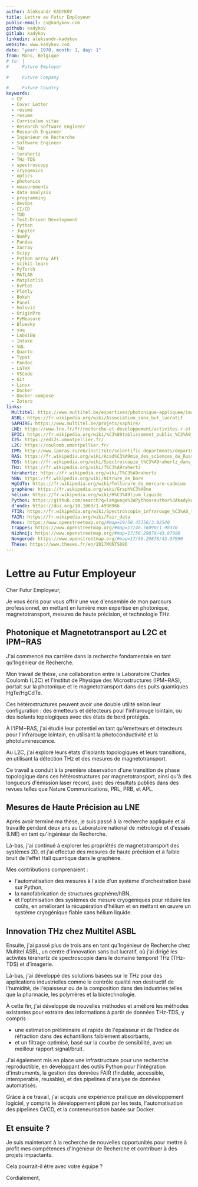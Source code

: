 ```yaml
---
author: Aleksandr KADYKOV
title: Lettre au Futur Employeur
public-email: cv@kadykov.com
github: kadykov
gitlab: kadykov
linkedin: aleksandr-kadykov
website: www.kadykov.com
date: "year: 1970, month: 1, day: 1"
from: Mons, Belgique
# to: |
#     Future Employer

#     Future Company

#     Future Country
keywords:
  - CV
  - Cover Letter
  - résumé
  - resume
  - Curriculum vitae
  - Research Software Engineer
  - Research Engineer
  - Ingénieur de Recherche
  - Software Engineer
  - THz
  - terahertz
  - THz-TDS
  - spectroscopy
  - cryogenics
  - optics
  - photonics
  - measurements
  - data analysis
  - programming
  - DevOps
  - CI/CD
  - TDD
  - Test-Driven Development
  - Python
  - Jupyter
  - NumPy
  - Pandas
  - Xarray
  - Scipy
  - Python array API
  - scikit-learn
  - PyTorch
  - MATLAB
  - Matplotlib
  - hvPlot
  - Plotly
  - Bokeh
  - Panel
  - holoviz
  - OriginPro
  - PyMeasure
  - Bluesky
  - yaq
  - LabVIEW
  - Intake
  - SQL
  - Quarto
  - Typst
  - Pandoc
  - LaTeX
  - VSCode
  - Git
  - Linux
  - Docker
  - Docker-compose
  - Zotero
links:
  Multitel: https://www.multitel.be/expertises/photonique-appliquee/imagerie-spectroscopie-terahertz/
  ASBL: https://fr.wikipedia.org/wiki/Association_sans_but_lucratif
  SAPHIRE: https://www.multitel.be/projets/saphire/
  LNE: https://www.lne.fr/fr/recherche-et-developpement/activites-r-et-d
  EPIC: https://fr.wikipedia.org/wiki/%C3%89tablissement_public_%C3%A0_caract%C3%A8re_industriel_et_commercial_en_France
  I2S: https://edi2s.umontpellier.fr/
  L2C: https://coulomb.umontpellier.fr/
  IPM: http://www.ipmras.ru/en/institute/scientific-departments/department-110/
  RAS: https://fr.wikipedia.org/wiki/Acad%C3%A9mie_des_sciences_de_Russie
  TDS: https://fr.wikipedia.org/wiki/Spectroscopie_t%C3%A9rahertz_dans_le_domaine_temporel
  THz: https://fr.wikipedia.org/wiki/T%C3%A9rahertz
  térahertz: https://fr.wikipedia.org/wiki/T%C3%A9rahertz
  hBN: https://fr.wikipedia.org/wiki/Nitrure_de_bore
  HgCdTe: https://fr.wikipedia.org/wiki/Tellurure_de_mercure-cadmium
  graphène: https://fr.wikipedia.org/wiki/Graph%C3%A8ne
  hélium: https://fr.wikipedia.org/wiki/H%C3%A9lium_liquide
  Python: https://github.com/search?q=language%3APython+author%3Akadykov&type=pullrequests
  d'onde: https://doi.org/10.1063/1.4996966
  FTIR: https://fr.wikipedia.org/wiki/Spectroscopie_infrarouge_%C3%A0_transform%C3%A9e_de_Fourier
  FAIR: https://fr.wikipedia.org/wiki/Fair_data
  Mons: https://www.openstreetmap.org/#map=19/50.45756/3.92540
  Trappes: https://www.openstreetmap.org/#map=17/48.76090/1.98370
  Nizhnij: https://www.openstreetmap.org/#map=17/56.29878/43.97990
  Novgorod: https://www.openstreetmap.org/#map=17/56.29878/43.97990
  Thèse: https://www.theses.fr/en/2017MONTS086
---
```


# Lettre au Futur Employeur

Cher Futur Employeur,

Je vous écris
pour vous offrir une vue d'ensemble
de mon parcours professionnel,
en mettant en lumière mon expertise
en photonique,
magnetotransport,
mesures de haute précision,
et technologie THz.

## Photonique et Magnetotransport au L2C et IPM~RAS

J'ai commencé ma carrière dans la recherche fondamentale
en tant qu'Ingénieur de Recherche.
<!--  -->
Mon travail de thèse,
une collaboration entre
le Laboratoire Charles Coulomb (L2C)
et l'Institut de Physique des Microstructures (IPM~RAS),
portait sur la photonique et le magnetotransport
dans des puits quantiques HgTe/HgCdTe.

Ces hétérostructures peuvent avoir une double utilité
selon leur configuration :
des émetteurs et détecteurs pour l'infrarouge lointain,
ou des isolants topologiques
avec des états de bord protégés.
<!--  -->
À l'IPM~RAS,
j'ai étudié leur potentiel
en tant qu'émetteurs et détecteurs pour l'infrarouge lointain,
en utilisant
la photoconductivité et la photoluminescence.
<!-- dans le THz et l'IR. -->
<!--  -->
Au L2C,
j'ai exploré leurs états d'isolants topologiques et leurs transitions,
en utilisant la détection THz et des mesures de magnetotransport.

Ce travail a conduit
à la première observation d'une transition de phase topologique
dans ces hétérostructures
par magnetotransport,
ainsi qu'à des longueurs d'émission laser record,
avec des résultats publiés dans des revues
telles que Nature Communications, PRL, PRB, et APL.

## Mesures de Haute Précision au LNE

Après avoir terminé ma thèse,
je suis passé à la recherche appliquée
et ai travaillé pendant deux ans
au Laboratoire national de métrologie et d'essais (LNE)
en tant qu'Ingénieur de Recherche.
<!--  -->
Là-bas,
j'ai continué à explorer les propriétés de magnetotransport des systèmes 2D,
et j'ai effectué des mesures de haute précision
et à faible bruit
de l'effet Hall quantique dans le graphène.

Mes contributions comprenaient :

- l'automatisation des mesures
  à l'aide d'un système d'orchestration basé sur Python,
- la nanofabrication de structures graphène/hBN,
- et l'optimisation des systèmes de mesure cryogéniques
  pour réduire les coûts,
  en améliorant la récupération d'hélium
  et en mettant en œuvre un système cryogénique fiable sans hélium liquide.

## Innovation THz chez Multitel ASBL

Ensuite,
j'ai passé plus de trois ans
en tant qu'Ingénieur de Recherche chez Multitel ASBL,
un centre d'innovation sans but lucratif,
où j'ai dirigé les activités térahertz
de spectroscopie dans le domaine temporel THz (THz-TDS)
et d'imagerie.
<!--  -->
Là-bas,
j'ai développé des solutions basées sur le THz
pour des applications industrielles
comme le contrôle qualité non destructif
de l'humidité, de l'épaisseur ou de la composition
dans des industries telles que la pharmacie, les polymères et la biotechnologie.

À cette fin,
j'ai développé de nouvelles méthodes
et amélioré les méthodes existantes
pour extraire des informations à partir de données THz-TDS,
y compris :

- une estimation préliminaire et rapide de l'épaisseur
  et de l'indice de réfraction dans des échantillons faiblement absorbants,
- et un filtrage optimisé, basé sur la courbe de sensibilité,
  avec un meilleur rapport signal/bruit.

J'ai également mis en place une infrastructure
pour une recherche reproductible,
en développant des outils Python pour l'intégration d'instruments,
la gestion des données FAIR
(findable, accessible, interoperable, reusable),
et des pipelines d'analyse de données automatisés.

Grâce à ce travail,
j'ai acquis une expérience pratique en développement logiciel,
y compris le développement piloté par les tests,
l'automatisation des pipelines CI/CD,
et la conteneurisation basée sur Docker.

## Et ensuite ?

Je suis maintenant à la recherche de nouvelles opportunités
pour mettre à profit mes compétences d'Ingénieur de Recherche
et contribuer à des projets impactants.
<!--  -->
Cela pourrait-il être avec votre équipe ?

<!-- Je vous remercie pour votre temps et votre considération. -->

Cordialement,
